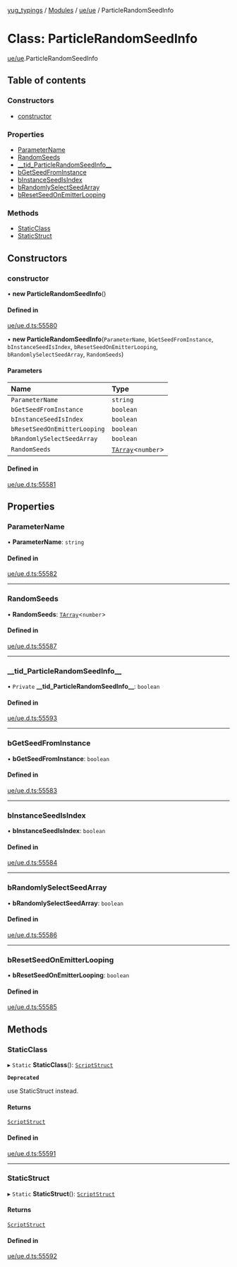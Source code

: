 [yug_typings](../README.md) / [Modules](../modules.md) / [ue/ue](../modules/ue_ue.md) / ParticleRandomSeedInfo

# Class: ParticleRandomSeedInfo

[ue/ue](../modules/ue_ue.md).ParticleRandomSeedInfo

## Table of contents

### Constructors

- [constructor](ue_ue.ParticleRandomSeedInfo.md#constructor)

### Properties

- [ParameterName](ue_ue.ParticleRandomSeedInfo.md#parametername)
- [RandomSeeds](ue_ue.ParticleRandomSeedInfo.md#randomseeds)
- [\_\_tid\_ParticleRandomSeedInfo\_\_](ue_ue.ParticleRandomSeedInfo.md#__tid_particlerandomseedinfo__)
- [bGetSeedFromInstance](ue_ue.ParticleRandomSeedInfo.md#bgetseedfrominstance)
- [bInstanceSeedIsIndex](ue_ue.ParticleRandomSeedInfo.md#binstanceseedisindex)
- [bRandomlySelectSeedArray](ue_ue.ParticleRandomSeedInfo.md#brandomlyselectseedarray)
- [bResetSeedOnEmitterLooping](ue_ue.ParticleRandomSeedInfo.md#bresetseedonemitterlooping)

### Methods

- [StaticClass](ue_ue.ParticleRandomSeedInfo.md#staticclass)
- [StaticStruct](ue_ue.ParticleRandomSeedInfo.md#staticstruct)

## Constructors

### constructor

• **new ParticleRandomSeedInfo**()

#### Defined in

[ue/ue.d.ts:55580](https://github.com/YugMetaverse/yug_typings/blob/b7d9b19/ue/ue.d.ts#L55580)

• **new ParticleRandomSeedInfo**(`ParameterName`, `bGetSeedFromInstance`, `bInstanceSeedIsIndex`, `bResetSeedOnEmitterLooping`, `bRandomlySelectSeedArray`, `RandomSeeds`)

#### Parameters

| Name | Type |
| :------ | :------ |
| `ParameterName` | `string` |
| `bGetSeedFromInstance` | `boolean` |
| `bInstanceSeedIsIndex` | `boolean` |
| `bResetSeedOnEmitterLooping` | `boolean` |
| `bRandomlySelectSeedArray` | `boolean` |
| `RandomSeeds` | [`TArray`](../interfaces/ue_puerts.TArray.md)<`number`\> |

#### Defined in

[ue/ue.d.ts:55581](https://github.com/YugMetaverse/yug_typings/blob/b7d9b19/ue/ue.d.ts#L55581)

## Properties

### ParameterName

• **ParameterName**: `string`

#### Defined in

[ue/ue.d.ts:55582](https://github.com/YugMetaverse/yug_typings/blob/b7d9b19/ue/ue.d.ts#L55582)

___

### RandomSeeds

• **RandomSeeds**: [`TArray`](../interfaces/ue_puerts.TArray.md)<`number`\>

#### Defined in

[ue/ue.d.ts:55587](https://github.com/YugMetaverse/yug_typings/blob/b7d9b19/ue/ue.d.ts#L55587)

___

### \_\_tid\_ParticleRandomSeedInfo\_\_

• `Private` **\_\_tid\_ParticleRandomSeedInfo\_\_**: `boolean`

#### Defined in

[ue/ue.d.ts:55593](https://github.com/YugMetaverse/yug_typings/blob/b7d9b19/ue/ue.d.ts#L55593)

___

### bGetSeedFromInstance

• **bGetSeedFromInstance**: `boolean`

#### Defined in

[ue/ue.d.ts:55583](https://github.com/YugMetaverse/yug_typings/blob/b7d9b19/ue/ue.d.ts#L55583)

___

### bInstanceSeedIsIndex

• **bInstanceSeedIsIndex**: `boolean`

#### Defined in

[ue/ue.d.ts:55584](https://github.com/YugMetaverse/yug_typings/blob/b7d9b19/ue/ue.d.ts#L55584)

___

### bRandomlySelectSeedArray

• **bRandomlySelectSeedArray**: `boolean`

#### Defined in

[ue/ue.d.ts:55586](https://github.com/YugMetaverse/yug_typings/blob/b7d9b19/ue/ue.d.ts#L55586)

___

### bResetSeedOnEmitterLooping

• **bResetSeedOnEmitterLooping**: `boolean`

#### Defined in

[ue/ue.d.ts:55585](https://github.com/YugMetaverse/yug_typings/blob/b7d9b19/ue/ue.d.ts#L55585)

## Methods

### StaticClass

▸ `Static` **StaticClass**(): [`ScriptStruct`](ue_ue.ScriptStruct.md)

**`Deprecated`**

use StaticStruct instead.

#### Returns

[`ScriptStruct`](ue_ue.ScriptStruct.md)

#### Defined in

[ue/ue.d.ts:55591](https://github.com/YugMetaverse/yug_typings/blob/b7d9b19/ue/ue.d.ts#L55591)

___

### StaticStruct

▸ `Static` **StaticStruct**(): [`ScriptStruct`](ue_ue.ScriptStruct.md)

#### Returns

[`ScriptStruct`](ue_ue.ScriptStruct.md)

#### Defined in

[ue/ue.d.ts:55592](https://github.com/YugMetaverse/yug_typings/blob/b7d9b19/ue/ue.d.ts#L55592)

